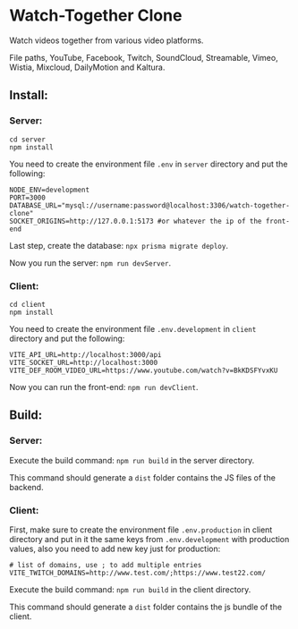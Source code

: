 # Watch-Together Clone
Watch videos together from various video platforms.

File paths, YouTube, Facebook, Twitch, SoundCloud, Streamable, Vimeo, Wistia, Mixcloud, DailyMotion and Kaltura.
## Install:
### Server:
```
cd server
npm install
```
You need to create the environment file `.env` in `server` directory and put the following:
```
NODE_ENV=development
PORT=3000
DATABASE_URL="mysql://username:password@localhost:3306/watch-together-clone"
SOCKET_ORIGINS=http://127.0.0.1:5173 #or whatever the ip of the front-end
```
Last step, create the database: `npx prisma migrate deploy`.

Now you run the server: `npm run devServer`.

### Client:
```
cd client
npm install
```
You need to create the environment file `.env.development` in `client` directory and put the following:

```
VITE_API_URL=http://localhost:3000/api
VITE_SOCKET_URL=http://localhost:3000
VITE_DEF_ROOM_VIDEO_URL=https://www.youtube.com/watch?v=BkKDSFYvxKU
```

Now you can run the front-end: `npm run devClient`.

## Build:
### Server:
Execute the build command: `npm run build` in the server directory.

This command should generate a `dist` folder contains the JS files of the backend.

### Client:
First, make sure to create the environment file `.env.production` in client directory and put in it the same keys from `.env.development` with production values, also you need to add new key just for production:
```
# list of domains, use ; to add multiple entries
VITE_TWITCH_DOMAINS=http://www.test.com/;https://www.test22.com/
```

Execute the build command: `npm run build` in the client directory.

This command should generate a `dist` folder contains the js bundle of the client.
